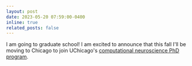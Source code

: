 ```yaml
---
layout: post
date: 2023-05-20 07:59:00-0400
inline: true
related_posts: false
---
```


I am going to graduate school! I am excited to announce that this fall I'll be moving to Chicago to join UChicago's [computational neuroscience PhD program](https://cns.uchicago.edu/).
